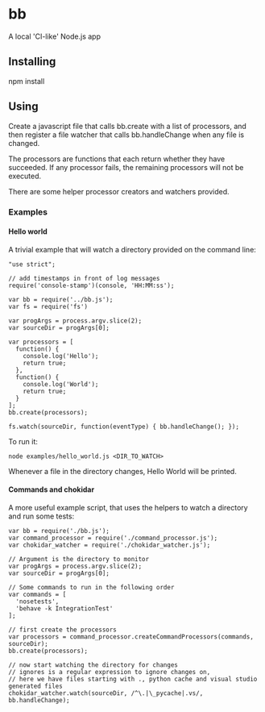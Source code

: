# bb
A local 'CI-like' Node.js app

## Installing
npm install

## Using

Create a javascript file that calls bb.create with a list of processors,
and then register a file watcher that calls bb.handleChange when any file is changed.

The processors are functions that each return whether they have succeeded.
If any processor fails, the remaining processors will not be executed.

There are some helper processor creators and watchers provided.

### Examples

#### Hello world

A trivial example that will watch a directory
provided on the command line:

```
"use strict";

// add timestamps in front of log messages
require('console-stamp')(console, 'HH:MM:ss');

var bb = require('../bb.js');
var fs = require('fs')

var progArgs = process.argv.slice(2);
var sourceDir = progArgs[0];

var processors = [
  function() {
    console.log('Hello');
    return true;
  },
  function() {
    console.log('World');
    return true;
  }
];
bb.create(processors);

fs.watch(sourceDir, function(eventType) { bb.handleChange(); });
```

To run it:
```
node examples/hello_world.js <DIR_TO_WATCH>
```

Whenever a file in the directory changes, Hello World
will be printed.

#### Commands and chokidar

A more useful example script, that uses the helpers to watch a directory
and run some tests:

```
var bb = require('./bb.js');
var command_processor = require('./command_processor.js');
var chokidar_watcher = require('./chokidar_watcher.js');

// Argument is the directory to monitor
var progArgs = process.argv.slice(2);
var sourceDir = progArgs[0];

// Some commands to run in the following order
var commands = [
  'nosetests',
  'behave -k IntegrationTest'
];

// first create the processors
var processors = command_processor.createCommandProcessors(commands, sourceDir);
bb.create(processors);

// now start watching the directory for changes
// ignores is a regular expression to ignore changes on,
// here we have files starting with ., python cache and visual studio generated files
chokidar_watcher.watch(sourceDir, /^\.|\_pycache|.vs/, bb.handleChange);
```
